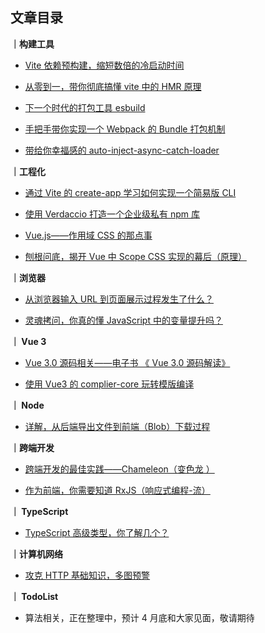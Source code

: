 ## 文章目录

**｜构建工具**

- [Vite 依赖预构建，缩短数倍的冷启动时间](https://github.com/WJCHumble/Blog/issues/11)

- [从零到一，带你彻底搞懂 vite 中的 HMR 原理](https://github.com/WJCHumble/Blog/issues/19)

- [下一个时代的打包工具 esbuild](https://github.com/WJCHumble/Blog/issues/14)

- [手把手带你实现一个 Webpack 的 Bundle 打包机制](https://github.com/WJCHumble/Blog/issues/15)

- [带给你幸福感的 auto-inject-async-catch-loader](https://github.com/WJCHumble/Blog/issues/12)

**｜工程化**

- [通过 Vite 的 create-app 学习如何实现一个简易版 CLI ](https://github.com/WJCHumble/Blog/issues/13)

- [使用 Verdaccio 打造一个企业级私有 npm 库](https://github.com/WJCHumble/Blog/issues/22)

- [Vue.js——作用域 CSS 的那点事](https://github.com/WJCHumble/Blog/issues/25)

- [刨根问底，揭开 Vue 中 Scope CSS 实现的幕后（原理）](https://github.com/WJCHumble/Blog/issues/23)

**｜浏览器**

- [从浏览器输入 URL 到页面展示过程发生了什么？](https://github.com/WJCHumble/Blog/issues/3)

- [灵魂拷问，你真的懂 JavaScript 中的变量提升吗？](https://github.com/WJCHumble/Blog/issues/17)

**｜ Vue 3**

- [Vue 3.0 源码相关——电子书 《 Vue 3.0 源码解读》 ](https://wjchumble.github.io/explain-vue3.0/)

- [使用 Vue3 的 complier-core 玩转模版编译 ](https://github.com/WJCHumble/Blog/issues/18)

**｜ Node**

- [详解，从后端导出文件到前端（Blob）下载过程](https://github.com/WJCHumble/Blog/issues/20)

**｜跨端开发**

- [跨端开发的最佳实践——Chameleon（变色龙 ）](https://github.com/WJCHumble/Blog/issues/16)

- [作为前端，你需要知道 RxJS（响应式编程-流）](https://github.com/WJCHumble/Blog/issues/24)

**｜ TypeScript**

- [TypeScript 高级类型，你了解几个？](https://github.com/WJCHumble/Blog/issues/21)

**｜计算机网络**

- [攻克 HTTP 基础知识，多图预警](https://github.com/WJCHumble/Blog/issues/1)

**｜ TodoList**

- 算法相关，正在整理中，预计 4 月底和大家见面，敬请期待
